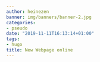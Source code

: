 ```yaml
---
author: heinezen
banner: img/banners/banner-2.jpg
categories:
- pseudo
date: "2019-11-11T16:13:14+01:00"
tags:
- hugo
title: New Webpage online
---
```



